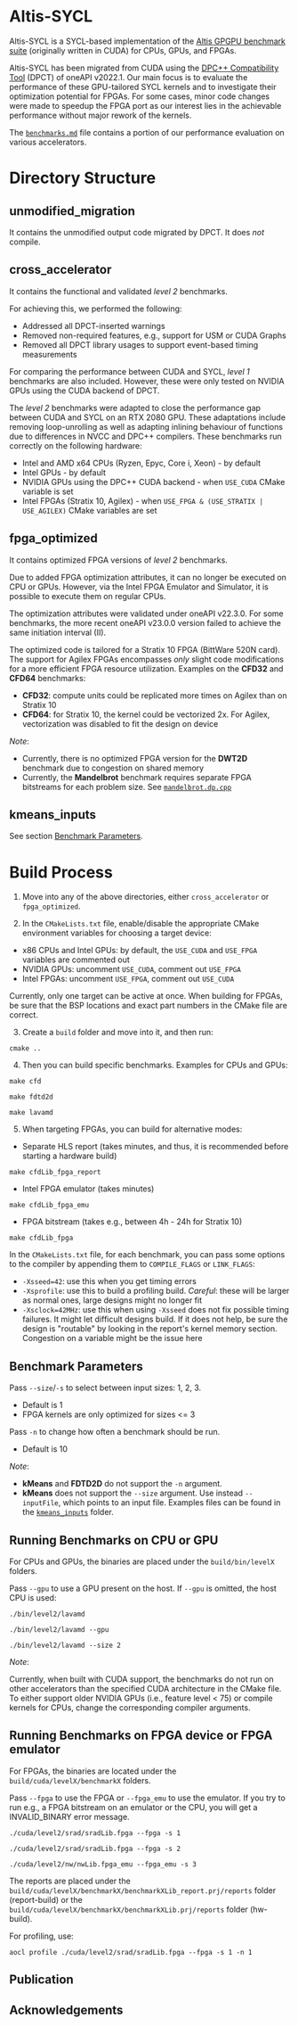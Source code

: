 # Altis-SYCL

Altis-SYCL is a SYCL-based implementation of the [Altis GPGPU benchmark suite](https://github.com/utcs-scea/altis) (originally written in CUDA) for CPUs, GPUs, and FPGAs.

Altis-SYCL has been migrated from CUDA using the [DPC++ Compatibility Tool](https://www.intel.com/content/www/us/en/developer/tools/oneapi/dpc-compatibility-tool.html) (DPCT) of oneAPI v2022.1. Our main focus is to evaluate the performance of these GPU-tailored SYCL kernels and to investigate their optimization potential for FPGAs. For some cases, minor code changes were made to speedup the FPGA port as our interest lies in the achievable performance without major rework of the kernels.

The [`benchmarks.md`](benchmarks.md) file contains a portion of our performance evaluation on various accelerators.

# Directory Structure

## unmodified_migration
It contains the unmodified output code migrated by DPCT. It does _not_ compile.

## cross_accelerator
It contains the functional and validated _level 2_ benchmarks. 

For achieving this, we performed the following:
- Addressed all DPCT-inserted warnings
- Removed non-required features, e.g., support for USM or CUDA Graphs
- Removed all DPCT library usages to support event-based timing measurements

For comparing the performance between CUDA and SYCL, _level 1_ benchmarks are also included. However, these were only tested on NVIDIA GPUs using the CUDA backend of DPCT.

The _level 2_ benchmarks were adapted to close the performance gap between CUDA and SYCL on an RTX 2080 GPU. These adaptations include removing loop-unrolling as well as adapting inlining behaviour of functions due to differences in NVCC and DPC++ compilers. These benchmarks run correctly on the following hardware:
* Intel and AMD x64 CPUs (Ryzen, Epyc, Core i, Xeon) - by default
* Intel GPUs - by default
* NVIDIA GPUs using the DPC++ CUDA backend - when `USE_CUDA` CMake variable is set
* Intel FPGAs (Stratix 10, Agilex) - when `USE_FPGA & (USE_STRATIX | USE_AGILEX)` CMake variables are set

## fpga_optimized
It contains optimized FPGA versions of _level 2_ benchmarks. 

Due to added FPGA optimization attributes, it can no longer be executed on CPU or GPUs. However, via the Intel FPGA Emulator and Simulator, it is possible to execute them on regular CPUs. 

The optimization attributes were validated under oneAPI v22.3.0. For some benchmarks, the more recent oneAPI v23.0.0 version failed to achieve the same initiation interval (II).

The optimized code is tailored for a Stratix 10 FPGA (BittWare 520N card). The support for Agilex FPGAs encompasses _only_ slight code modifications for a more efficient FPGA resource utilization. Examples on the **CFD32** and **CFD64** benchmarks:
- **CFD32**: compute units could be replicated more times on Agilex than on Stratix 10
- **CFD64**: for Stratix 10, the kernel could be vectorized 2x. For Agilex, vectorization was disabled to fit the design on device

_Note_:
- Currently, there is no optimized FPGA version for the **DWT2D** benchmark due to congestion on shared memory
- Currently, the **Mandelbrot** benchmark requires separate  FPGA bitstreams for each problem size. See [`mandelbrot.dp.cpp`](fpga_optimized/cuda/level2/mandelbrot/mandelbrot.dp.cpp#L42)

## kmeans_inputs
See section [Benchmark Parameters](#benchmark-parameters).

# Build Process
1. Move into any of the above directories, either `cross_accelerator` or `fpga_optimized`. 

2. In the `CMakeLists.txt` file, enable/disable the appropriate CMake environment variables for choosing a target device:
- x86 CPUs and Intel GPUs: by default, the `USE_CUDA` and `USE_FPGA` variables are commented out
- NVIDIA GPUs: uncomment `USE_CUDA`, comment out `USE_FPGA`
- Intel FPGAs: uncomment `USE_FPGA`, comment out `USE_CUDA`

Currently, only one target can be active at once. When building for FPGAs, be sure that the BSP locations and exact part numbers in the CMake file are correct. 

3. Create a `build` folder and move into it, and then run:

```
cmake ..
```

4. Then you can build specific benchmarks. Examples for CPUs and GPUs:

```
make cfd
```

```
make fdtd2d
```

```
make lavamd
```

5. When targeting FPGAs, you can build for alternative modes: 
- Separate HLS report (takes minutes, and thus, it is recommended before starting a hardware build)
```
make cfdLib_fpga_report
```
- Intel FPGA emulator (takes minutes)
```
make cfdLib_fpga_emu
```
- FPGA bitstream (takes e.g., between 4h - 24h for Stratix 10)
```
make cfdLib_fpga
```

In the `CMakeLists.txt` file, for each benchmark, you can pass some options to the compiler by appending them to `COMPILE_FLAGS` or `LINK_FLAGS`:
- `-Xsseed=42`: use this when you get timing errors
- `-Xsprofile`: use this to build a profiling build. _Careful_: these will be larger as normal ones, large designs might no longer fit
- `-Xsclock=42MHz`: use this when using `-Xsseed` does not fix possible timing failures. It might let difficult designs build. If it does not help, be sure the design is "routable" by looking in the report's kernel memory section. Congestion on a variable might be the issue here

## Benchmark Parameters
Pass `--size`/`-s` to select between input sizes: 1, 2, 3.
- Default is 1
- FPGA kernels are only optimized for sizes <= 3

Pass `-n` to change how often a benchmark should be run. 
- Default is 10

_Note_:
- **kMeans** and **FDTD2D** do not support the `-n` argument.
- **kMeans** does not support the `--size` argument. Use instead `--inputFile`, which points to an input file. Examples files can be found in the [`kmeans_inputs`](kmeans_inputs/) folder.

## Running Benchmarks on CPU or GPU

For CPUs and GPUs, the binaries are placed under the `build/bin/levelX` folders.

Pass `--gpu` to use a GPU present on the host. If `--gpu` is omitted, the host CPU is used:

```
./bin/level2/lavamd
```

```
./bin/level2/lavamd --gpu
```

```
./bin/level2/lavamd --size 2
```

_Note_:

Currently, when built with CUDA support, the benchmarks do not run on other accelerators than the specified CUDA architecture in the CMake file. To either support older NVIDIA GPUs (i.e., feature level < 75) or compile kernels for CPUs, change the corresponding compiler arguments.

## Running Benchmarks on FPGA device or FPGA emulator
For FPGAs, the binaries are located under the `build/cuda/levelX/benchmarkX` folders.

Pass `--fpga` to use the FPGA or `--fpga_emu` to use the emulator. If you try to run e.g., a FPGA bitstream on an emulator or the CPU, you will get a INVALID_BINARY error message.

```
./cuda/level2/srad/sradLib.fpga --fpga -s 1
```

```
./cuda/level2/srad/sradLib.fpga --fpga -s 2
```

```
./cuda/level2/nw/nwLib.fpga_emu --fpga_emu -s 3
```

The reports are placed under the `build/cuda/levelX/benchmarkX/benchmarkXLib_report.prj/reports` folder (report-build) or the `build/cuda/levelX/benchmarkX/benchmarkXLib.prj/reports` folder (hw-build).

For profiling, use:

```
aocl profile ./cuda/level2/srad/sradLib.fpga --fpga -s 1 -n 1
```

## Publication

## Acknowledgements
